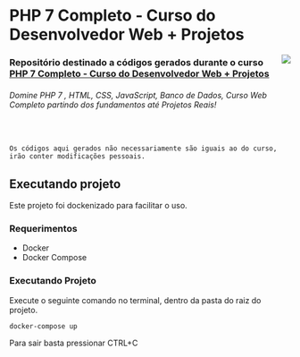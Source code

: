 # PHP 7 Completo - Curso do Desenvolvedor Web + Projetos

<img src="https://d3f1iyfxxz8i1e.cloudfront.net/courses/course_image/d2db93dfc91c.jpg" align="right">

### Repositório destinado a códigos gerados durante o curso [PHP 7 Completo - Curso do Desenvolvedor Web + Projetos](https://www.udemy.com/course/php-7-completo/)

###### Domine PHP 7 , HTML, CSS, JavaScript, Banco de Dados, Curso Web Completo partindo dos fundamentos até Projetos Reais!

<br>

`Os códigos aqui gerados não necessariamente são iguais ao do curso, irão conter modificações pessoais.` 

## Executando projeto

Este projeto foi dockenizado para facilitar o uso.

### Requerimentos
- Docker
- Docker Compose

### Executando Projeto
Execute o seguinte comando no terminal, dentro da pasta do raiz do projeto.
```
docker-compose up
```
Para sair basta pressionar CTRL+C
